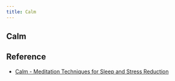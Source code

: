 ```yaml
---
title: Calm
---
```


## Calm


## Reference
* [Calm \- Meditation Techniques for Sleep and Stress Reduction](https://www.calm.com/)
